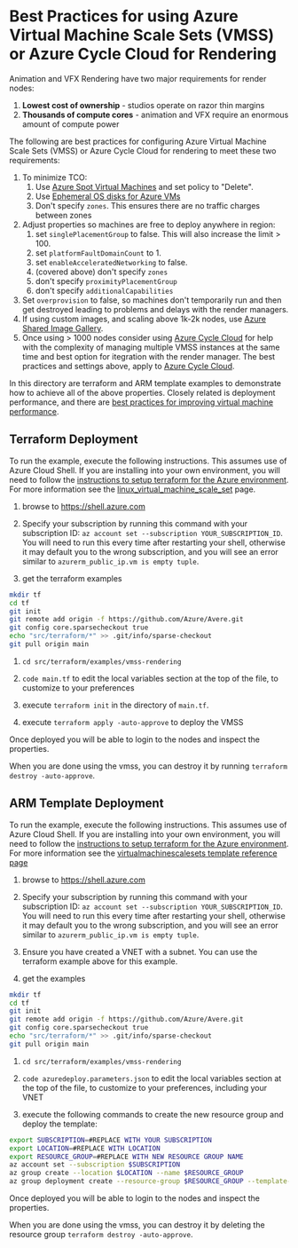 # Best Practices for using Azure Virtual Machine Scale Sets (VMSS) or Azure Cycle Cloud for Rendering 

Animation and VFX Rendering have two major requirements for render nodes:
1. **Lowest cost of ownership** - studios operate on razor thin margins
1. **Thousands of compute cores** - animation and VFX require an enormous amount of compute power

The following are best practices for configuring Azure Virtual Machine Scale Sets (VMSS) or Azure Cycle Cloud for rendering to meet these two requirements:

1. To minimize TCO:
    1. Use [Azure Spot Virtual Machines](https://azure.microsoft.com/en-us/pricing/spot/) and set policy to "Delete".
    1. Use [Ephemeral OS disks for Azure VMs](https://docs.microsoft.com/en-us/azure/virtual-machines/windows/ephemeral-os-disks)
    1. Don't specify `zones`.  This ensures there are no traffic charges between zones
1. Adjust properties so machines are free to deploy anywhere in region:
    1. set `singlePlacementGroup` to false.  This will also increase the limit > 100.
    1. set `platformFaultDomainCount` to 1.
    1. set `enableAcceleratedNetworking` to false.
    1. (covered above) don't specify `zones`
    1. don't specify `proximityPlacementGroup`
    1. don't specify `additionalCapabilities`
1. Set `overprovision` to false, so machines don't temporarily run and then get destroyed leading to problems and delays with the render managers.
1. If using custom images, and scaling above 1k-2k nodes, use [Azure Shared Image Gallery](https://docs.microsoft.com/en-us/azure/virtual-machines/windows/shared-image-galleries).
1. Once using > 1000 nodes consider using [Azure Cycle Cloud](https://azure.microsoft.com/en-us/features/azure-cyclecloud/) for help with the complexity of managing multiple VMSS instances at the same time and best option for itegration with the render manager.  The best practices and settings above, apply to [Azure Cycle Cloud](https://azure.microsoft.com/en-us/features/azure-cyclecloud/).

In this directory are terraform and ARM template examples to demonstrate how to achieve all of the above properties.  Closely related is deployment performance, and there are [best practices for improving virtual machine performance](https://github.com/Azure/Avere/blob/main/docs/azure_vm_provision_best_practices.md).

## Terraform Deployment

To run the example, execute the following instructions.  This assumes use of Azure Cloud Shell.  If you are installing into your own environment, you will need to follow the [instructions to setup terraform for the Azure environment](https://docs.microsoft.com/en-us/azure/terraform/terraform-install-configure).  For more information see the [linux_virtual_machine_scale_set](https://www.terraform.io/docs/providers/azurerm/r/linux_virtual_machine_scale_set.html) page.

1. browse to https://shell.azure.com

1. Specify your subscription by running this command with your subscription ID:  ```az account set --subscription YOUR_SUBSCRIPTION_ID```.  You will need to run this every time after restarting your shell, otherwise it may default you to the wrong subscription, and you will see an error similar to `azurerm_public_ip.vm is empty tuple`.

1. get the terraform examples
```bash
mkdir tf
cd tf
git init
git remote add origin -f https://github.com/Azure/Avere.git
git config core.sparsecheckout true
echo "src/terraform/*" >> .git/info/sparse-checkout
git pull origin main
```

1. `cd src/terraform/examples/vmss-rendering`

1. `code main.tf` to edit the local variables section at the top of the file, to customize to your preferences

1. execute `terraform init` in the directory of `main.tf`.

1. execute `terraform apply -auto-approve` to deploy the VMSS

Once deployed you will be able to login to the nodes and inspect the properties.

When you are done using the vmss, you can destroy it by running `terraform destroy -auto-approve`.

## ARM Template Deployment

To run the example, execute the following instructions.  This assumes use of Azure Cloud Shell.  If you are installing into your own environment, you will need to follow the [instructions to setup terraform for the Azure environment](https://docs.microsoft.com/en-us/azure/terraform/terraform-install-configure).  For more information see the [virtualmachinescalesets template reference page](https://docs.microsoft.com/en-us/azure/templates/microsoft.compute/2019-03-01/virtualmachinescalesets)

1. browse to https://shell.azure.com

1. Specify your subscription by running this command with your subscription ID:  ```az account set --subscription YOUR_SUBSCRIPTION_ID```.  You will need to run this every time after restarting your shell, otherwise it may default you to the wrong subscription, and you will see an error similar to `azurerm_public_ip.vm is empty tuple`.

1. Ensure you have created a VNET with a subnet.  You can use the terraform example above for this example.

1. get the examples
```bash
mkdir tf
cd tf
git init
git remote add origin -f https://github.com/Azure/Avere.git
git config core.sparsecheckout true
echo "src/terraform/*" >> .git/info/sparse-checkout
git pull origin main
```

1. `cd src/terraform/examples/vmss-rendering`

1. `code azuredeploy.parameters.json` to edit the local variables section at the top of the file, to customize to your preferences, including your VNET

1. execute the following commands to create the new resource group and deploy the template:

```bash
export SUBSCRIPTION=#REPLACE WITH YOUR SUBSCRIPTION
export LOCATION=#REPLACE WITH LOCATION
export RESOURCE_GROUP=#REPLACE WITH NEW RESOURCE GROUP NAME
az account set --subscription $SUBSCRIPTION
az group create --location $LOCATION --name $RESOURCE_GROUP
az group deployment create --resource-group $RESOURCE_GROUP --template-file azuredeploy.json --parameters @azuredeploy.parameters.json
```

Once deployed you will be able to login to the nodes and inspect the properties.

When you are done using the vmss, you can destroy it by deleting the resource group `terraform destroy -auto-approve`.
